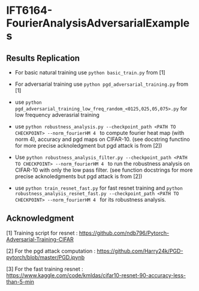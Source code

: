 # IFT6164-FourierAnalysisAdversarialExamples

## Results Replication 
* For basic natural training  use 
`python basic_train.py` from [1]

* For adversarial training  use 
`python pgd_adversarial_training.py` from [1]

* use `python pgd_adversarial_training_low_freq_random_<0125,025,05,075>.py` for low frequency adverasrial training 

* use `python robustness_analysis.py --checkpoint_path <PATH TO CHECKPOINT> --norm_fourierHM 4 ` to compute fourier heat map (with norm 4), accuracy and pgd maps on CIFAR-10. (see docstring functino for more precise acknoledgment but pgd attack is from [2])  
* Use `python robustness_analysis_filter.py --checkpoint_path <PATH TO CHECKPOINT> --norm_fourierHM 4 ` to run the robustness analysis on CIFAR-10 with only the low pass filter. (see function docstrings for more precise acknoledgments but pgd attack is from [2])

* use `python train_resnet_fast.py` for fast resnet training and `python robustness_analysis_resnet_fast.py --checkpoint_path <PATH TO CHECKPOINT> --norm_fourierHM 4 ` for its robustness analysis.

## Acknowledgment
[1] Training script for resnet : https://github.com/ndb796/Pytorch-Adversarial-Training-CIFAR

[2] For the pgd attack computation : https://github.com/Harry24k/PGD-pytorch/blob/master/PGD.ipynb 

[3] For the fast training resnet : https://www.kaggle.com/code/kmldas/cifar10-resnet-90-accuracy-less-than-5-min 
